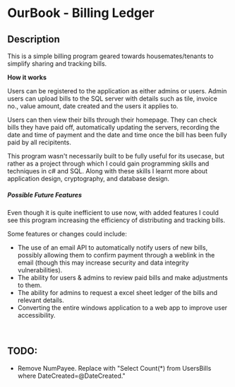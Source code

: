 ﻿# OurBook - Billing Ledger

## Description
This is a simple billing program geared towards housemates/tenants to simplify sharing and tracking bills.

**How it works**

Users can be registered to the application as either admins or users. Admin users can 
upload bills to the SQL server with details such as tile, invoice no., value amount, 
date created and the users it applies to. 

Users can then view their bills through their homepage. They can check bills they
have paid off, automatically updating the servers, recording the date and time of payment and the 
date and time once the bill has been fully paid by all recipitents. 

This program wasn't necessarily built to be fully useful for its usecase, but rather as a project 
through which I could gain programming skills and techniques in c# and SQL. 
Along with these skills I learnt more about application design, cryptography, and database design.

##### Possible Future Features
Even though it is quite inefficient to use now, with added features I could see this program 
increasing the efficiency of distributing and tracking bills. 

Some features or changes could include: 
- The use of an email API to automatically notify users of new bills, 
possibly allowing them to confirm payment through a weblink in the email 
(though this may increase security and data integrity vulnerabilities).
- The ability for users & admins to review paid bills and make adjustments to them. 
- The ability for admins to request a excel sheet ledger of the bills and relevant details. 
- Converting the entire windows application to a web app to improve user accessibility. 

<br>

## TODO:
- Remove NumPayee. Replace with "Select Count(*) from UsersBills where DateCreated=@DateCreated."

